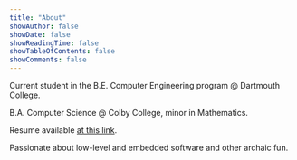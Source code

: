 ```yaml
---
title: "About"
showAuthor: false
showDate: false
showReadingTime: false
showTableOfContents: false
showComments: false
---
```



Current student in the B.E. Computer Engineering program @ Dartmouth College.

B.A. Computer Science @ Colby College, minor in Mathematics. 

Resume available [at this link](pdf/Liam_Cassidy_Resume.pdf).

Passionate about low-level and embedded software and other archaic fun. 
